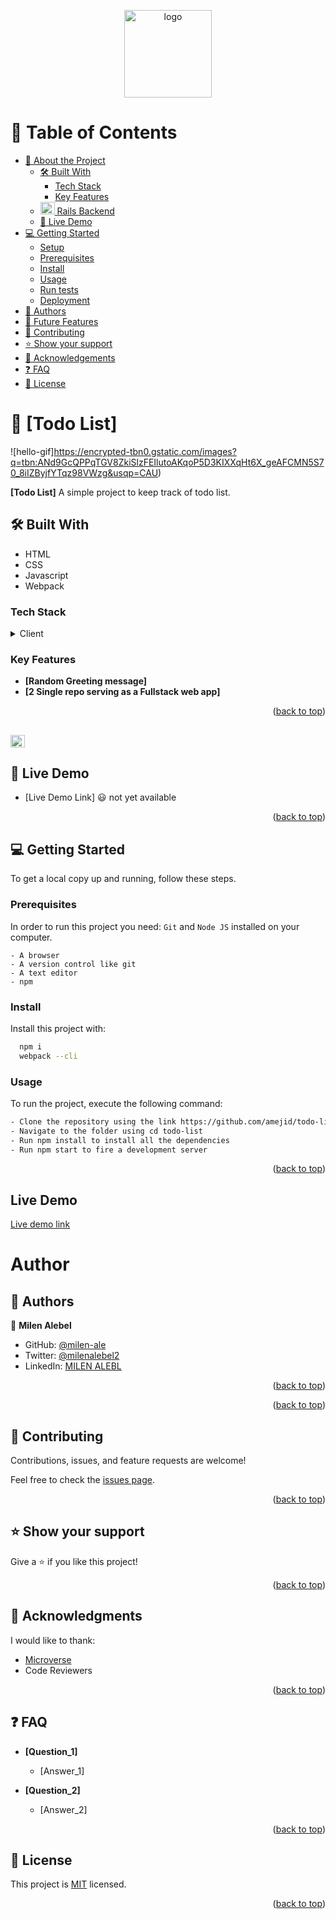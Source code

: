 <a name="readme-top"></a>

<!--
HOW TO USE:
This is an example of how you may give instructions on setting up your project locally.

Modify this file to match your project and remove sections that don't apply.

REQUIRED SECTIONS:
- Table of Contents
- About the Project
  - Built With
  - Live Demo
- Getting Started
- Authors
- Future Features
- Contributing
- Show your support
- Acknowledgements
- License

After you're finished please remove all the comments and instructions!
-->

<div align="center">

  <img src="https://user-images.githubusercontent.com/84629565/202665566-ba1a8ed3-041f-45bc-b21b-efdcc357189b.png" alt="logo" width="140"  height="auto" />
  <br/>

</div>

<!-- TABLE OF CONTENTS -->

# 📗 Table of Contents

- [📖 About the Project](#about-project)
  - [🛠 Built With](#built-with)
    - [Tech Stack](#tech-stack)
    - [Key Features](#key-features)
  - [<img src="https://uxwing.com/wp-content/themes/uxwing/download/brands-and-social-media/ruby-on-rails-icon.png" width="23" height="20"/> Rails Backend](#rails-backend)
  - [🚀 Live Demo](#live-demo)
- [💻 Getting Started](#getting-started)
  - [Setup](#setup)
  - [Prerequisites](#prerequisites)
  - [Install](#install)
  - [Usage](#usage)
  - [Run tests](#run-tests)
  - [Deployment](#triangular_flag_on_post-deployment)
- [👥 Authors](#authors)
- [🔭 Future Features](#future-features)
- [🤝 Contributing](#contributing)
- [⭐️ Show your support](#support)
- [🙏 Acknowledgements](#acknowledgements)
- [❓ FAQ](#faq)
- [📝 License](#license)

<!-- PROJECT DESCRIPTION -->

# 📖 [Todo List] <a name="about-project"></a>
![hello-gif]https://encrypted-tbn0.gstatic.com/images?q=tbn:ANd9GcQPPqTGV8ZkiSlzFEIlutoAKqoP5D3KIXXqHt6X_geAFCMN5S70_8iIZByjfYTqz98VWzg&usqp=CAU)

**[Todo List]**
A simple project to keep track of todo list.
## 🛠 Built With <a name="built-with"></a>
- HTML
- CSS
- Javascript
- Webpack

### Tech Stack <a name="tech-stack"></a>

<details>
  <summary>Client</summary>
  <ul>
    <li><a href="https://Javascript.org/">JavaScript</a></li>
    <li><a href="https://WebPack.org/">WebPack</a></li>
     <li><a href="https://HTML.org/">HTML</a></li>
      <li><a href="https://CSS.org/">CSS</a></li>
  </ul>
</details>

<!-- Features -->

### Key Features <a name="key-features"></a>

- **[Random Greeting message]**
- **[2 Single repo serving as a Fullstack web app]**

<p align="right">(<a href="#readme-top">back to top</a>)</p>

<!-- LIVE DEMO -->
## <img src="https://user-images.githubusercontent.com/52928589/86601224-ac157400-bfbe-11ea-8eae-6b162b7ebaed.gif" width="23" height="20"/>

## 🚀 Live Demo <a name="live-demo"></a>

- [Live Demo Link] :smiley: not yet available

<p align="right">(<a href="#readme-top">back to top</a>)</p>

<!-- GETTING STARTED -->
## 💻 Getting Started <a name="getting-started"></a>

To get a local copy up and running, follow these steps.
### Prerequisites

In order to run this project you need:
`Git` and `Node JS` installed on your computer.
```
- A browser
- A version control like git
- A text editor
- npm 

```

### Install

Install this project with:

```sh
  npm i
  webpack --cli
```

### Usage

To run the project, execute the following command:

```sh
- Clone the repository using the link https://github.com/amejid/todo-list
- Navigate to the folder using cd todo-list
- Run npm install to install all the dependencies
- Run npm start to fire a development server
```
<p align="right">(<a href="#readme-top">back to top</a>)</p>

## Live Demo

[Live demo link](https://milen-ale.github.io/todolist/)

# Author

<!-- AUTHORS -->

## 👥 Authors <a name="authors"></a>

👤 **Milen Alebel**

- GitHub: [@milen-ale](https://github.com/milen-ale)
- Twitter: [@milenalebel2](https://twitter.com/milenalebel2)
- LinkedIn: [MILEN ALEBL](https://linkedin.com/in/https://www.linkedin.com/in/milen-alebel/)

<p align="right">(<a href="#readme-top">back to top</a>)</p>

<p align="right">(<a href="#readme-top">back to top</a>)</p>

<!-- CONTRIBUTING -->

## 🤝 Contributing <a name="contributing"></a>

Contributions, issues, and feature requests are welcome!

Feel free to check the [issues page](../../issues/).

<p align="right">(<a href="#readme-top">back to top</a>)</p>

<!-- SUPPORT -->

## ⭐️ Show your support <a name="support"></a>

Give a ⭐️ if you like this project!

<p align="right">(<a href="#readme-top">back to top</a>)</p>

<!-- ACKNOWLEDGEMENTS -->

## 🙏 Acknowledgments <a name="acknowledgements"></a>

I would like to thank:
- [Microverse](https://www.microverse.org/)
- Code Reviewers

<p align="right">(<a href="#readme-top">back to top</a>)</p>

<!-- FAQ (optional) -->

## ❓ FAQ <a name="faq"></a>

- **[Question_1]**

  - [Answer_1]

- **[Question_2]**

  - [Answer_2]

<p align="right">(<a href="#readme-top">back to top</a>)</p>

<!-- LICENSE -->

## 📝 License <a name="license"></a>

This project is [MIT](./LICENSE) licensed.

<p align="right">(<a href="#readme-top">back to top</a>)</p>
